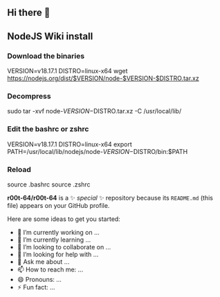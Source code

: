 ## Hi there 👋

## NodeJS Wiki install  

### Download the binaries
VERSION=v18.17.1
DISTRO=linux-x64
wget https://nodejs.org/dist/$VERSION/node-$VERSION-$DISTRO.tar.xz

### Decompress
sudo tar -xvf node-$VERSION-$DISTRO.tar.xz -C /usr/local/lib/

### Edit the bashrc or zshrc 
VERSION=v18.17.1
DISTRO=linux-x64
export PATH=/usr/local/lib/nodejs/node-$VERSION-$DISTRO/bin:$PATH

### Reload
source .bashrc 
source .zshrc

**r00t-64/r00t-64** is a ✨ _special_ ✨ repository because its `README.md` (this file) appears on your GitHub profile.

Here are some ideas to get you started:

- 🔭 I’m currently working on ...
- 🌱 I’m currently learning ...
- 👯 I’m looking to collaborate on ...
- 🤔 I’m looking for help with ...
- 💬 Ask me about ...
- 📫 How to reach me: ...
- 😄 Pronouns: ...
- ⚡ Fun fact: ...

